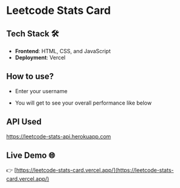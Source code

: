# Leetcode Stats Card

## Tech Stack 🛠️
- **Frontend**: HTML, CSS, and JavaScript
- **Deployment**: Vercel

## How to use?
- Enter your username

- You will get to see your overall performance like below

## API Used
https://leetcode-stats-api.herokuapp.com

## Live Demo 🌐
👉 [https://leetcode-stats-card.vercel.app/](https://leetcode-stats-card.vercel.app/)
